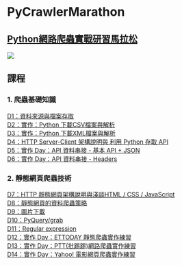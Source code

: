 # PyCrawlerMarathon
## [Python網路爬蟲實戰研習馬拉松](https://www.cupoy.com/product-marathon/pycrawler)

![](https://productfile.cupoy.com/pycrawler/1591057739988/large)

## 課程
### 1. 爬蟲基礎知識
[D1：資料來源與檔案存取](Homework/Day01_資料來源與檔案存取/)  
[D2：實作：Python 下載CSV檔案與解析](Homework/Day02_實作Python下載CSV檔案與解析/)  
[D3：實作：Python 下載XML檔案與解析](Homework/Day03_實作Python下載XML檔案與解析/)  
[D4：HTTP Server-Client 架構說明與 利用 Python 存取 API](Homework/Day04_HTTPServer-Client架構說明與利用Python存取API/)  
[D5：實作 Day：API 資料串接 - 基本 API + JSON](Homework/Day05_實作API資料串接-基本API+JSON/)  
[D6：實作 Day：API 資料串接 - Headers](Homework/Day06_實作API資料串接-Headers/)  

### 2. 靜態網頁爬蟲技術
[D7：HTTP 靜態網頁架構說明與淺談HTML / CSS / JavaScript](Homework/Day07_HTTP靜態網頁架構說明與淺談HTMLCSSJavaScript/)  
[D8：靜態網頁的資料爬蟲策略](Homework/Day08_靜態網頁的資料爬蟲策略/)  
[D9：圖片下載](Homework/Day09_圖片下載/)  
[D10：PyQuery/grab](Homework/Day10_PyQuery_grab/)  
[D11：Regular expression](Homework/Day11_Regular_expression/)  
[D12：實作 Day：ETTODAY 靜態爬蟲實作練習](Homework/Day12_實作ETTODAY靜態爬蟲實作練習/)  
[D13：實作 Day：PTT(批踢踢)網路爬蟲實作練習](Homework/Day13_實作PTT(批踢踢)網路爬蟲實作練習/)  
[D14：實作 Day：Yahoo! 電影網頁爬蟲實作練習](Homework/Day14_實作Yahoo!電影網頁爬蟲實作練習/)  
